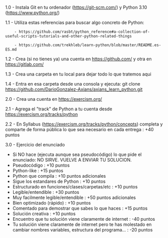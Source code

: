 1.0 - Instala Git en tu ordenador (https://git-scm.com/) y Python 3.10 (https://www.python.org/)

1.1 - Utiliza estas referencias para buscar algo concreto de Python:

        - https://github.com/rasbt/python_reference#a-collection-of-useful-scripts-tutorials-and-other-python-related-things

        - https://github.com/trekhleb/learn-python/blob/master/README.es-ES.md

1.2 - Crea (si no tienes ya) una cuenta en https://github.com/ y otra en https://gitlab.com/

1.3 - Crea una carpeta en tu local para dejar todo lo que tratemos aqui

1.4 - Entra en esa carpeta desde una consola y ejecuta: git clone https://github.com/DarioGonzalez-Axians/axians_learn_python.git


2.0 - Crea una cuenta en https://exercism.org/

2.1 - Agrega el "track" de Python a tu cuenta desde https://exercism.org/tracks/python

2.2 - En Syllabus (https://exercism.org/tracks/python/concepts) completa y
      comparte de forma pública lo que sea necesario en cada entrega   : +40 puntos


3.0 - Ejercicio del enunciado
- Si NO hace (ejecuta aunque sea pseudocódigo) lo que pide el enunciado: NO SIRVE. VUELVE A ENVIAR TU SOLUCION.
- Pseudocódigo                                                         : +10 puntos
- Python-like                                                          : +15 puntos
- Python que compila                                                   : +10 puntos adicionales
- Sigue los estandares de Python                                       : +10 puntos
- Estructurado en funciones/clases/carpetas/etc                        : +10 puntos
- Legible/entendible                                                   : +30 puntos
- Muy facilmente legible/entendible                                    : +50 puntos adicionales
- Bien optimizado (rápido)                                             : +10 puntos
- Comentado para demostrar que sabes lo que haces                      : +15 puntos
- Solución creativa                                                    : +10 puntos
- Encuentro que tu solución viene claramente de internet               : -40 puntos
- Tu solución viene claramente de internet pero te has
    molestado en cambiar nombres variables, estructura del programa... : -20 puntos
